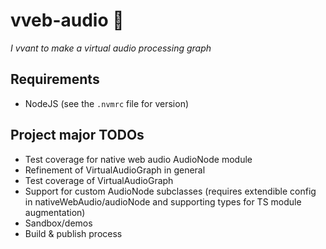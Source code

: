 # vveb-audio 🧛

_I vvant to make a virtual audio processing graph_

## Requirements

- NodeJS (see the `.nvmrc` file for version)

## Project major TODOs

- Test coverage for native web audio AudioNode module
- Refinement of VirtualAudioGraph in general
- Test coverage of VirtualAudioGraph
- Support for custom AudioNode subclasses (requires extendible config in nativeWebAudio/audioNode and supporting types for TS module augmentation)
- Sandbox/demos
- Build & publish process

